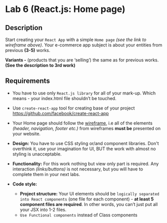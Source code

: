 # Lab 6 (React.js: Home page)

## Description

Start creating your `React App` with a simple `Home page` *(see the link to wireframe above)*. Your e-commerce app subject is about your entities from previous **(3-5)** works.


**Variants -**  (products that you are ‘selling’) the same as for previous works. **(See the description to 3rd work)**

## Requirements

* You have to use only `React.js library` for all of your mark-up. Which means - your index.html file shouldn’t be touched.
* Use `create-react-app` tool for creating base of your project
https://github.com/facebook/create-react-app
* Your Home page should follow the [wireframe](https://wireframepro.mockflow.com/view/lviv-iot-react-app#/page/bb92d63b438c4b0d9d333f328c1d61a0), i.e all of the elements *(header, navigation, footer etc.)* from wireframes **must be** presented on your website.
* **Design:** You have to use CSS styling or/and component libraries. Don't overthink it, use your imagination for UI, BUT the work with almost no styling is unacceptable.
* **Functionality:** For this work nothing but view only part is required. Any interaction *(links/buttons)* is not necessary, but you will have to complete them in your next labs.
* **Code style:**

    * **Project structure:** Your UI elements should be `logically separated into React components` (one file for each component) - **at least 5 component files are required**. In other words, you can’t just put all your JSX into 1-2 files.
    * `Use Functional components` instead of Class components